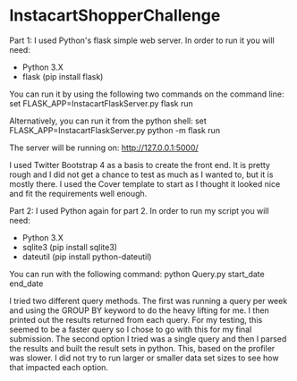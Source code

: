 # InstacartShopperChallenge
Part 1:
I used Python's flask simple web server.  In order to run it you will need:
- Python 3.X
- flask (pip install flask)

You can run it by using the following two commands on the command line:
set FLASK_APP=InstacartFlaskServer.py
flask run

Alternatively, you can run it from the python shell:
set FLASK_APP=InstacartFlaskServer.py
python -m flask run

The server will be running on:
http://127.0.0.1:5000/

I used Twitter Bootstrap 4 as a basis to create the front end.  It is pretty rough
and I did not get a chance to test as much as I wanted to, but it is mostly there.
I used the Cover template to start as I thought it looked nice and fit the
requirements well enough.


Part 2:
I used Python again for part 2.  In order to run my script you will need:
- Python 3.X
- sqlite3 (pip install sqlite3)
- dateutil (pip install python-dateutil)

You can run with the following command:
python Query.py start_date end_date

I tried two different query methods.  The first was running a query per week and
using the GROUP BY keyword to do the heavy lifting for me.  I then printed out
the results returned from each query.  For my testing, this seemed to be a faster
query so I chose to go with this for my final submission.
The second option I tried was a single query and then I parsed the results and
built the result sets in python.  This, based on the profiler was slower.  I did
not try to run larger or smaller data set sizes to see how that impacted each
option.

